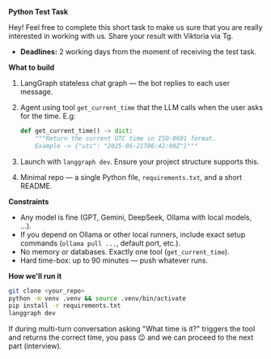 **Python Test Task**

Hey! Feel free to complete this short task to make us sure that you are really interested in working with us. Share your result with Viktoria via Tg.

*   **Deadlines:** 2 working days from the moment of receiving the test task.

**What to build**

1.  LangGraph stateless chat graph — the bot replies to each user message.
2.  Agent using tool `get_current_time` that the LLM calls when the user asks for the time. E.g:

    ```python
    def get_current_time() -> dict:
        """Return the current UTC time in ISO-8601 format.
        Example -> {"utc": "2025-05-21T06:42:00Z"}"""
    ```

3.  Launch with `langgraph dev`. Ensure your project structure supports this.
4.  Minimal repo — a single Python file, `requirements.txt`, and a short README.

**Constraints**

*   Any model is fine (GPT, Gemini, DeepSeek, Ollama with local models, ...).
*   If you depend on Ollama or other local runners, include exact setup commands (`ollama pull ...`, default port, etc.).
*   No memory or databases. Exactly one tool (`get_current_time`).
*   Hard time-box: up to 90 minutes — push whatever runs.

**How we'll run it**

```bash
git clone <your_repo>
python -m venv .venv && source .venv/bin/activate
pip install -r requirements.txt
langgraph dev
```

If during multi-turn conversation asking "What time is it?" triggers the tool and returns the correct time, you pass 😉 and we can proceed to the next part (interview).
